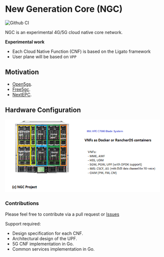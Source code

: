 # New Generation Core (NGC) 

![Github CI](https://github.com/eshikafe/ngc/workflows/CI/badge.svg)

NGC is an experimental 4G/5G cloud native core network.

**Experimental work**

- Each Cloud Native Function (CNF) is based on the Ligato framework
- User plane will be based on `VPP`

## Motivation
- [Open5gs](https://github.com/acetcom/open5gs).
- [Free5gc](https://github.com/free5gc/free5gc).
- [NextEPC](https://github.com/nextepc/nextepc).


## Hardware Configuration
![NGC hardware configuration](ngc_hw.png)

### Contributions
Please feel free to contribute via a pull request or [Issues](https://github.com/eshikafe/ngc/issues)

Support required:
- Design specification for each CNF.
- Architectural design of the UPF.
- 5G CNF implementation in Go.
- Common services implementation in Go.


